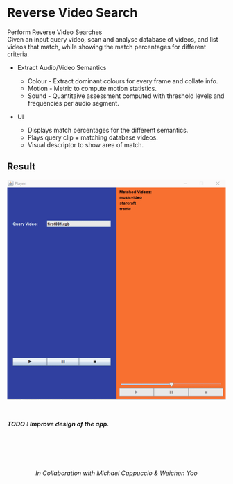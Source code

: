 # Reverse Video Search

Perform Reverse Video Searches\
Given an input query video, scan and analyse database of videos, and list videos that match, while showing the match percentages for different criteria.

* Extract Audio/Video Semantics
    * Colour - Extract dominant colours for every frame and collate info.
    * Motion - Metric to compute motion statistics.
    * Sound - Quantitaive assessment computed with threshold levels and frequencies per audio segment.
    
* UI 
    * Displays match percentages for the different semantics.
    * Plays query clip + matching database videos.
    * Visual descriptor to show area of match.


## Result

![Result GIF](https://github.com/avikola/reverse-video-search/blob/master/results/result.gif)

<br/>

***TODO : Improve design of the app.***

<br/>
<br/>
<br/>
<br/>

<p align="center"><i>In Collaboration with Michael Cappuccio & Weichen Yao</i></p>
